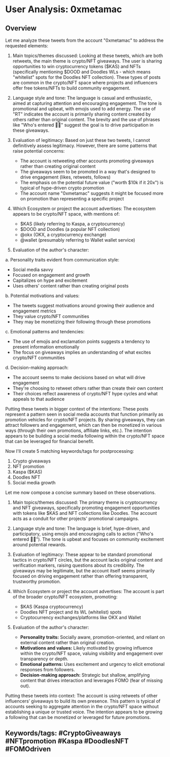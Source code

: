 # User Analysis: 0xmetamac

## Overview

<think>
Let me analyze these tweets from the account "0xmetamac" to address the requested elements:

1. Main topics/themes discussed:
   Looking at these tweets, which are both retweets, the main theme is crypto/NFT giveaways. The user is sharing opportunities to win cryptocurrency tokens ($KAS) and NFTs (specifically mentioning $DOOD and Doodles WLs - which means "whitelist" spots for the Doodles NFT collection). These types of posts are common in the crypto/NFT space where projects and influencers offer free tokens/NFTs to build community engagement.

2. Language style and tone:
   The language is casual and enthusiastic, aimed at capturing attention and encouraging engagement. The tone is promotional and upbeat, with emojis used to add energy. The use of "RT" indicates the account is primarily sharing content created by others rather than original content. The brevity and the use of phrases like "Who's entered 💪🏼" suggest the goal is to drive participation in these giveaways.

3. Evaluation of legitimacy:
   Based on just these two tweets, I cannot definitively assess legitimacy. However, there are some patterns that raise potential concerns:
   - The account is retweeting other accounts promoting giveaways rather than creating original content
   - The giveaways seem to be promoted in a way that's designed to drive engagement (likes, retweets, follows)
   - The emphasis on the potential future value ("worth $10k if it 20x") is typical of hype-driven crypto promotion
   - The account name "0xmetamac" suggests it might be focused more on promotion than representing a specific project

4. Which Ecosystem or project the account advertises:
   The ecosystem appears to be crypto/NFT space, with mentions of:
   - $KAS (likely referring to Kaspa, a cryptocurrency)
   - $DOOD and Doodles (a popular NFT collection)
   - @okx (OKX, a cryptocurrency exchange)
   - @wallet (presumably referring to Wallet wallet service)

5. Evaluation of the author's character:

a. Personality traits evident from communication style:
   - Social media savvy
   - Focused on engagement and growth
   - Capitalizes on hype and excitement
   - Uses others' content rather than creating original posts
   
b. Potential motivations and values:
   - The tweets suggest motivations around growing their audience and engagement metrics
   - They value crypto/NFT communities
   - They may be monetizing their following through these promotions
   
c. Emotional patterns and tendencies:
   - The use of emojis and exclamation points suggests a tendency to present information emotionally
   - The focus on giveaways implies an understanding of what excites crypto/NFT communities
   
d. Decision-making approach:
   - The account seems to make decisions based on what will drive engagement
   - They're choosing to retweet others rather than create their own content
   - Their choices reflect awareness of crypto/NFT hype cycles and what appeals to that audience

Putting these tweets in bigger context of the intentions:
These posts represent a pattern seen in social media accounts that function primarily as promotion vehicles for crypto/NFT projects. By sharing giveaways, they can attract followers and engagement, which can then be monetized in various ways (through their own promotions, affiliate links, etc.). The intention appears to be building a social media following within the crypto/NFT space that can be leveraged for financial benefit.

Now I'll create 5 matching keywords/tags for postprocessing:
1. Crypto giveaways
2. NFT promotion
3. Kaspa ($KAS)
4. Doodles NFT
5. Social media growth

Let me now compose a concise summary based on these observations.
</think>

1. Main topics/themes discussed:
   The primary theme is cryptocurrency and NFT giveaways, specifically promoting engagement opportunities with tokens like $KAS and NFT collections like Doodles. The account acts as a conduit for other projects' promotional campaigns.

2. Language style and tone:
   The language is brief, hype-driven, and participatory, using emojis and encouraging calls to action ("Who's entered 💪🏼"). The tone is upbeat and focuses on community excitement around potential rewards.

3. Evaluation of legitimacy:
   These appear to be standard promotional tactics in crypto/NFT circles, but the account lacks original content and verification markers, raising questions about its credibility. The giveaways may be legitimate, but the account itself seems primarily focused on driving engagement rather than offering transparent, trustworthy promotion.

4. Which Ecosystem or project the account advertises:
   The account is part of the broader crypto/NFT ecosystem, promoting:
   - $KAS (Kaspa cryptocurrency)
   - Doodles NFT project and its WL (whitelist) spots
   - Cryptocurrency exchanges/platforms like OKX and Wallet

5. Evaluation of the author's character:
   - **Personality traits:** Socially aware, promotion-oriented, and reliant on external content rather than original creation.
   - **Motivations and values:** Likely motivated by growing influence within the crypto/NFT space, valuing visibility and engagement over transparency or depth.
   - **Emotional patterns:** Uses excitement and urgency to elicit emotional responses from followers.
   - **Decision-making approach:** Strategic but shallow, amplifying content that drives interaction and leverages FOMO (fear of missing out).

Putting these tweets into context:
The account is using retweets of other influencers’ giveaways to build its own presence. This pattern is typical of accounts seeking to aggregate attention in the crypto/NFT space without establishing a unique or trusted voice. The intention appears to be growing a following that can be monetized or leveraged for future promotions.

**Keywords/tags:**
#CryptoGiveaways #NFTpromotion #Kaspa #DoodlesNFT #FOMOdriven
---
